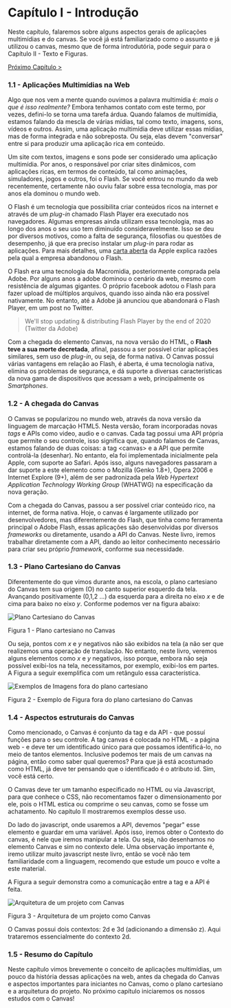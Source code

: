 # Capítulo I - Introdução

Neste capítulo, falaremos sobre alguns aspectos gerais de aplicações multimídias e do canvas. Se você já está familiarizado como o assunto e já utilizou o canvas, mesmo que de forma introdutória, pode seguir para o Capítulo II - Texto e Figuras.

 [Próximo Capítulo >](https://github.com/LuisAraujo/Livro-Canvas-HTML5-do-Alpha-ao-Z-index/tree/master/cap2%20-Textos%20e%20Figuras)

### 1.1 - Aplicações Multimídias na Web

Algo que nos vem a mente quando ouvimos a palavra multimídia é: *mais o que é isso realmente?* Embora tenhamos contato com este termo, por vezes, defini-lo se torna uma tarefa árdua. Quando falamos de multimídia, estamos falando da mescla de várias mídias, tal como texto, imagens, sons, vídeos e outros. Assim, uma aplicação multimídia deve utilizar essas mídias, mas de forma integrada e não sobreposta. Ou seja, elas devem "conversar" entre si para produzir uma aplicação rica em conteúdo. 

Um site com textos, imagens e sons pode ser considerado uma aplicação multimídia. Por anos, o responsável por criar sites dinâmicos, com aplicações ricas, em termos de conteúdo, tal como animações, simuladores, jogos e outros, foi o Flash. Se você entrou no mundo da web recentemente, certamente não ouviu falar sobre essa tecnologia, mas por anos ela dominou o mundo web.

O Flash é um tecnologia que possibilita criar conteúdos ricos na internet e através de um *plug-in* chamado Flash Player era executado nos navegadores. Algumas empresas ainda utilizam essa tecnologia, mas ao longo dos anos o seu uso tem diminuído consideravelmente. Isso se deu por diversos motivos, como a falta de segurança, filosofias ou questões de desempenho, já que era preciso instalar um *plug-in* para rodar as aplicações.  Para mais detalhes, uma [carta aberta](https://www.apple.com/hotnews/thoughts-on-flash/) da Apple explica razões pela qual a empresa abandonou o Flash.

O Flash era uma tecnologia da Macromidia, posteriormente comprada pela Adobe. Por alguns anos a adobe dominou o cenário da web, mesmo com resistência de algumas gigantes. O próprio facebook adotou o Flash para fazer upload de múltiplos arquivos, quando isso ainda não era possível nativamente. No entanto, até a Adobe já anunciou que abandonará o Flash Player, em um post no Twitter.

> We'll stop updating & distributing Flash Player by the end of 2020 (Twitter da Adobe)

Com a chegada do elemento Canvas, na nova versão do HTML, o **Flash teve a sua morte decretada**, afinal, passou a ser possível criar aplicações similares, sem uso de *plug-in*, ou seja, de forma nativa. O Canvas possui várias vantagens em relação ao Flash, é aberta, é uma tecnologia nativa, elimina os problemas de segurança, e dá suporte a diversas características da nova gama de dispositivos que acessam a web, principalmente os *Smartphones*. 

### 1.2 - A chegada do Canvas

O Canvas se popularizou no mundo web, através da nova versão da linguagem de marcação HTML5. Nesta versão, foram incorporadas novas *tags* e APIs como video, audio e o canvas. Cada tag possui uma API própria que permite o seu controle, isso significa que, quando falamos de Canvas, estamos falando de duas coisas: a tag <canvas\> e a API que permite controlá-la (desenhar). No entanto, ela foi implementada inicialmente pela Apple, com suporte ao Safari. Após isso, alguns navegadores passaram a dar suporte a este elemento como o Mozilla (Genko 1.8+), Opera 2006 e Internet Explore (9+), além de ser padronizada pela *Web Hypertext Application Technology Working Group* (WHATWG) na especificação da nova geração. 

Com a chegada do Canvas, passou a ser possível criar conteúdo rico, na internet, de forma nativa. Hoje, o canvas é largamente utilizado por desenvolvedores, mas diferentemente do Flash, que tinha como ferramenta principal o Adobe Flash, essas aplicações são desenvolvidas por diversos *frameworks* ou diretamente, usando a API do Canvas. Neste livro, iremos trabalhar diretamente com a API, dando ao leitor conhecimento necessário para criar seu próprio *framework*, conforme sua necessidade. 


### 1.3 - Plano Cartesiano do Canvas

Diferentemente do que vimos durante anos, na escola, o plano cartesiano do Canvas tem sua origem (O) no canto superior esquerdo da tela. Avançando positivamente (0,1,2 ...) da esquerda para a direita no eixo *x* e de cima para baixo no eixo *y*.  Conforme podemos ver na figura abaixo:

![Plano Cartesiano do Canvas](https://github.com/LuisAraujo/Livro-Canvas-HTML5-do-Alpha-ao-Z-index/blob/master/cap1-Introducao/fig1-plano-catersizano.png)

Figura 1 - Plano cartesiano no Canvas

Ou seja, pontos com *x* e *y* negativos não são exibidos na tela (a não ser que realizemos uma operação de translação. No entanto, neste livro, veremos alguns elementos como *x* e *y* negativos, isso porque, embora não seja possível exibi-los na tela, necessitamos, por exemplo, exibi-los em partes. A Figura a seguir exemplifica com um retângulo essa característica.

![Exemplos de Imagens fora do plano cartesiano](https://github.com/LuisAraujo/Livro-Canvas-HTML5-do-Alpha-ao-Z-index/blob/master/cap1-Introducao/fig2-plano-catersizano.png)

Figura 2 - Exemplo de Figura fora do plano cartesiano do Canvas


### 1.4 - Aspectos estruturais do Canvas

Como mencionado, o Canvas é conjunto da tag e da API - que possuí funções para o seu controle. A tag canvas é colocada no HTML - a página web - e deve ter um identificado único para que possamos identificá-lo, no meio de tantos elementos. Inclusive podemos ter mais de um canvas na página, então como saber qual queremos? Para que já está acostumado como HTML, já deve ter pensando que o identificado é o atributo id. Sim, você está certo. 

O Canvas deve ter um tamanho especificado no HTML ou via Javascript, para que conhece o CSS, não recomentamos fazer o dimensionamento por ele, pois o HTML estica ou comprime o seu canvas, como se fosse um achatamento. No capítulo II mostraremos exemplos desse uso. 

Do lado do javascript, onde usaremos a API, devemos "pegar" esse elemento e guardar em uma variável. Após isso, iremos obter o Contexto do canvas, é nele que iremos manipular a tela. Ou seja, não desenhamos no elemento Canvas e sim no contexto dele. Uma observação importante é, iremo utilizar muito javascript neste livro, então se você não tem familiaridade com a linguagem, recomendo que estude um pouco e volte a este material. 

A Figura a seguir demonstra como a comunicação entre a tag e a API é feita.

![Arquitetura de um projeto com Canvas](https://github.com/LuisAraujo/Livro-Canvas-HTML5-do-Alpha-ao-Z-index/blob/master/cap1-Introducao/fig3-arquitetura-canvas.png)

Figura 3 - Arquitetura de um projeto como Canvas

O Canvas possui dois contextos: 2d e 3d (adicionando a dimensão z). Aqui trataremos essencialmente do contexto 2d. 


### 1.5 - Resumo do Capítulo

Neste capítulo vimos brevemente o conceito de aplicações multimídias, um pouco da história dessas aplicações na web, antes da chegada do Canvas e aspectos importantes para iniciantes no Canvas, como o plano cartesiano e a arquitetura do projeto. No próximo capítulo iniciaremos os nossos estudos com o Canvas! 
